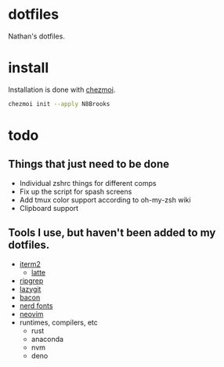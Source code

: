 # dotfiles

Nathan's dotfiles.

# install

Installation is done with [chezmoi](https://www.chezmoi.io/).

```sh
chezmoi init --apply N8Brooks
```

# todo

## Things that just need to be done

* Individual zshrc things for different comps
* Fix up the script for spash screens
* Add tmux color support according to oh-my-zsh wiki
* Clipboard support

## Tools I use, but haven't been added to my dotfiles.

* [iterm2](https://iterm2.com/)
  * [latte](https://github.com/catppuccin/iterm)
* [ripgrep](https://github.com/BurntSushi/ripgrep)
* [lazygit](https://github.com/jesseduffield/lazygit)
* [bacon](https://github.com/Canop/bacon)
* [nerd fonts](https://www.nerdfonts.com/font-downloads)
* [neovim](https://github.com/neovim/neovim/releases/tag/v0.8.0)
* runtimes, compilers, etc
  * rust
  * anaconda
  * nvm
  * deno
